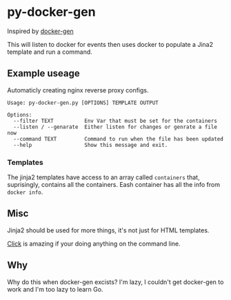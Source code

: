 # py-docker-gen

Inspired by [docker-gen](https://github.com/jwilder/docker-gen)

This will listen to docker for events then uses docker to populate a Jina2 template and run a command.

## Example useage

Automaticly creating nginx reverse proxy configs.

```
Usage: py-docker-gen.py [OPTIONS] TEMPLATE OUTPUT

Options:
  --filter TEXT          Env Var that must be set for the containers
  --listen / --genarate  Either listen for changes or genrate a file now
  --command TEXT         Command to run when the file has been updated
  --help                 Show this message and exit.
```


### Templates

The jinja2 templates have access to an array called `containers` that, suprisingly, contains all the containers. Eash container has all the info from `docker info`.


## Misc

Jinja2 should be used for more things, it's not just for HTML templates.

[Click](http://click.pocoo.org/6/) is amazing if your doing anything on the command line.

## Why
Why do this when docker-gen excists? I'm lazy, I couldn't get docker-gen to work and I'm too lazy to learn Go.
